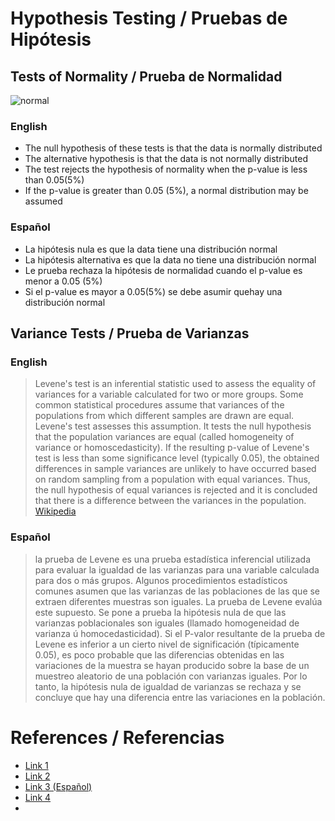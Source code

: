 # Hypothesis Testing / Pruebas de Hipótesis

## Tests of Normality / Prueba de Normalidad

![normal](https://www.syncfusion.com/books/Statistics_Using_Excel_Succinctly/Images/normal-curve.png)

### English
- The null hypothesis of these tests is that the data is normally distributed
- The alternative hypothesis is that the data is not normally distributed
- The test rejects the hypothesis of normality when the p-value is less than 0.05(5%)
- If the p-value is greater than 0.05 (5%), a normal distribution may be assumed

### Español
- La hipótesis nula es que la data tiene una distribución normal
- La hipótesis alternativa es que la data no tiene una distribución normal
- Le prueba rechaza la hipótesis de normalidad cuando el p-value es menor a 0.05 (5%)
- Si el p-value es mayor a 0.05(5%) se debe asumir quehay una distribución normal

## Variance Tests / Prueba de Varianzas

### English
> Levene's test is an inferential statistic used to assess the equality of variances for a variable calculated for two or more groups. Some common statistical procedures assume that variances of the populations from which different samples are drawn are equal. Levene's test assesses this assumption. It tests the null hypothesis that the population variances are equal (called homogeneity of variance or homoscedasticity). If the resulting p-value of Levene's test is less than some significance level (typically 0.05), the obtained differences in sample variances are unlikely to have occurred based on random sampling from a population with equal variances. Thus, the null hypothesis of equal variances is rejected and it is concluded that there is a difference between the variances in the population. [Wikipedia](https://en.wikipedia.org/wiki/Levene%27s_test)

### Español
> la prueba de Levene​ es una prueba estadística inferencial utilizada para evaluar la igualdad de las varianzas para una variable calculada para dos o más grupos. Algunos procedimientos estadísticos comunes asumen que las varianzas de las poblaciones de las que se extraen diferentes muestras son iguales. La prueba de Levene evalúa este supuesto. Se pone a prueba la hipótesis nula de que las varianzas poblacionales son iguales (llamado homogeneidad de varianza ú homocedasticidad). Si el P-valor resultante de la prueba de Levene es inferior a un cierto nivel de significación (típicamente 0.05), es poco probable que las diferencias obtenidas en las variaciones de la muestra se hayan producido sobre la base de un muestreo aleatorio de una población con varianzas iguales. Por lo tanto, la hipótesis nula de igualdad de varianzas se rechaza y se concluye que hay una diferencia entre las variaciones en la población.



# References / Referencias 
- [Link 1](https://www.youtube.com/watch?v=UJmd_Uzsltw)
- [Link 2](https://stat.ethz.ch/R-manual/R-devel/library/stats/html/ks.test.html)
- [Link 3 (Español)](https://www.youtube.com/watch?v=LidUd_D727A)
- [Link 4](https://www.youtube.com/watch?v=Zo8Z9osPFTE)
- 